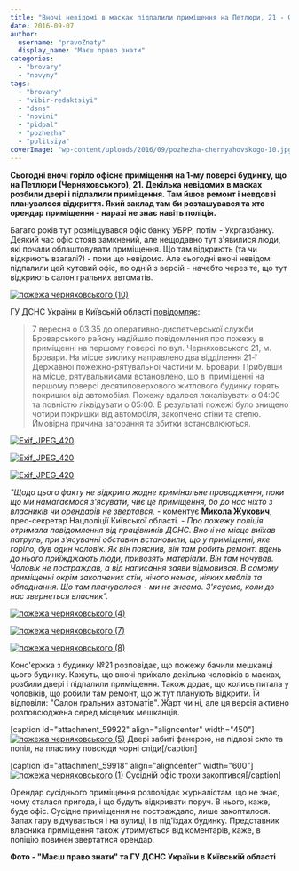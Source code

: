 ```yaml
---
title: "Вночі невідомі в масках підпалили приміщення на Петлюри, 21 - ФОТО"
date: 2016-09-07
author: 
  username: "pravoZnaty"
  display_name: "Маєш право знати"
categories: 
  - "brovary"
  - "novyny"
tags: 
  - "brovary"
  - "vibir-redaktsiyi"
  - "dsns"
  - "novini"
  - "pidpal"
  - "pozhezha"
  - "politsiya"
coverImage: "wp-content/uploads/2016/09/pozhezha-chernyahovskogo-10.jpg"
---
```


**Сьогодні вночі горіло офісне приміщення на 1-му поверсі будинку, що на Петлюри (Черняховського), 21. Декілька невідомих в масках розбили двері і підпалили приміщення. Там йшов ремонт і невдовзі планувалося відкриття. Який заклад там би розташувався та хто орендар приміщення - наразі не знає навіть поліція.**

Багато років тут розміщувався офіс банку УБРР, потім - Укргазбанку. Деякий час офіс стояв замкнений, але нещодавно тут з'явилися люди, які почали облаштовувати приміщення. Що там відкриють (та чи відкриють взагалі?) - поки що невідомо. Але сьогодні вночі невідомі підпалили цей кутовий офіс, по одній з версій - начебто через те, що тут відкриють салон гральних автоматів.

[![пожежа черняховського (10)](https://mpz.brovary.org/wp-content/uploads/2016/09/pozhezha-chernyahovskogo-10.jpg)](https://mpz.brovary.org/wp-content/uploads/2016/09/pozhezha-chernyahovskogo-10.jpg)

ГУ ДСНС України в Київській області [повідомляє](http://www.kyivobl.mns.gov.ua/news/9225.html):

> 7 вересня о 03:35 до оперативно-диспетчерської служби Броварського району надійшло повідомлення про пожежу в приміщенні на першому поверсі по вул. Черняховського 21, м. Бровари. На місце виклику направлено два відділення 21-ї Державної пожежно-рятувальної частини м. Бровари. Прибувши на місце, рятувальниками встановлено, що в  приміщенні на першому поверсі десятиповерхового житлового будинку горять покришки від автомобіля. Пожежу вдалося локалізувати о 04:00 та повністю ліквідувати о 05:00. В результаті пожежі було знищено чотири покришки від автомобіля, закопчено стіни та стелю. Ймовірна причина загорання та збитки встановлюються.

[![Exif_JPEG_420](https://mpz.brovary.org/wp-content/uploads/2016/09/IMG_20160907_043436.jpg)](https://mpz.brovary.org/wp-content/uploads/2016/09/IMG_20160907_043436.jpg)

[![Exif_JPEG_420](https://mpz.brovary.org/wp-content/uploads/2016/09/IMG_20160907_035402.jpg)](https://mpz.brovary.org/wp-content/uploads/2016/09/IMG_20160907_035402.jpg)

[![Exif_JPEG_420](https://mpz.brovary.org/wp-content/uploads/2016/09/IMG_20160907_035234.jpg)](https://mpz.brovary.org/wp-content/uploads/2016/09/IMG_20160907_035234.jpg)

_"Щодо цього факту не відкрито жодне кримінальне провадження, поки що ми намагаємося з'ясувати, чиє це приміщення, бо до нас ніхто з власників чи орендарів не звертався,_ - коментує **Микола Жукович**, прес-секретар Нацполіції Київської області. - _Про пожежу поліція отримала повідомлення від працівників ДСНС. Вночі на місце виїхав патруль, при з'ясуванні обставин встановили, що у приміщенні, яке горіло, був один чоловік. Як він пояснив, він там робить ремонт: вдень до нього приїжджають люди, привозять матеріали. Він там ночував. Чоловік не постраждав, а від написання заяви відмовився. В самому приміщенні окрім закопчених стін, нічого немає, ніяких меблів та обладнання. Що там планувалося - ми не знаємо. З'ясуємо, коли до нас звернеться власник"._

[![пожежа черняховського (4)](https://mpz.brovary.org/wp-content/uploads/2016/09/pozhezha-chernyahovskogo-4.jpg)](https://mpz.brovary.org/wp-content/uploads/2016/09/pozhezha-chernyahovskogo-4.jpg)

[![пожежа черняховського (7)](https://mpz.brovary.org/wp-content/uploads/2016/09/pozhezha-chernyahovskogo-7.jpg)](https://mpz.brovary.org/wp-content/uploads/2016/09/pozhezha-chernyahovskogo-7.jpg)

[![пожежа черняховського (8)](https://mpz.brovary.org/wp-content/uploads/2016/09/pozhezha-chernyahovskogo-8.jpg)](https://mpz.brovary.org/wp-content/uploads/2016/09/pozhezha-chernyahovskogo-8.jpg)

Конс'єржка з будинку №21 розповідає, що пожежу бачили мешканці цього будинку. Кажуть, що вночі приїхало декілька чоловіків в масках, розбили двері і підпалили приміщення. Також додає, що колись питала у чоловіків, що робили там ремонт, що ж тут планують відкрити. Їй відповіли: "Салон гральних автоматів". Жарт чи ні, але ця версія активно розповсюджена серед місцевих мешканців.

\[caption id="attachment\_59922" align="aligncenter" width="450"\][![пожежа черняховського (5)](https://mpz.brovary.org/wp-content/uploads/2016/09/pozhezha-chernyahovskogo-5.jpg)](https://mpz.brovary.org/wp-content/uploads/2016/09/pozhezha-chernyahovskogo-5.jpg) Двері забиті фанерою, на підлозі скло та попіл, на пластику повсюди чорні сліди\[/caption\]

\[caption id="attachment\_59918" align="aligncenter" width="600"\][![пожежа черняховського (1)](https://mpz.brovary.org/wp-content/uploads/2016/09/pozhezha-chernyahovskogo-1.jpg)](https://mpz.brovary.org/wp-content/uploads/2016/09/pozhezha-chernyahovskogo-1.jpg) Сусідній офіс трохи закоптився\[/caption\]

Орендар сусіднього приміщення розповідає журналістам, що не знає, чому сталася пригода, і що будуть відкривати поруч. В нього, каже, буде офіс. Сусідне приміщення не постраждало, лише закоптилося. Запах гару відчувається і на вулиці, і в під'їздах будинку. Представник власника приміщення також утримується від коментарів, каже, в поліцію повинен звертатися орендар.

**Фото - "Маєш право знати" та ГУ ДСНС України в Київській області**

